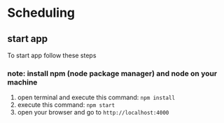 # Scheduling

## start app

To start app follow these steps

### note: install npm (node package manager) and node on your machine

1. open terminal and execute this command: `npm install`
2. execute this command: `npm start`
3. open your browser and go to `http://localhost:4000`